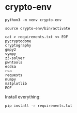 # crypto-env
```
python3 -m venv crypto-env
```
```
source crypto-env/bin/activate
```
```
cat > requirements.txt << EOF
pycryptodome
cryptography
gmpy2
sympy
z3-solver
pwntools
ecdsa
rsa
requests
numpy
matplotlib
EOF
```
Install everything:
```
pip install -r requirements.txt
```

